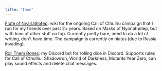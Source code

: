 ```yaml
---
title: "Інше"
---
```


[Flute of Nyarlathotep](https://fonwiki.mooncloud.space/doku.php?id=start): wiki for the ongoing Call of Cthulhu campaign that I run for my friends over past 2+ years. Based on Masks of Nyarlathotep, but with tons of other stuff on top. Currently pretty bare, need to do a lot of writing, don't have time. The campaign is currently on hiatus (due to Russia invading).

[Roll Them Bones](https://github.com/moondownr/roll-them-bones): my Discord bot for rolling dice in Discord. Supports rules for Call of Cthulhu, Shadowrun, World of Darkness, Mutants:Year Zero, can play sound effects and delete chat messages.